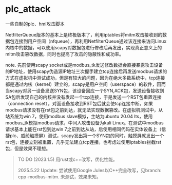 # plc_attack
一些自制的plc、hmi攻击脚本


NetfilterQueue版本的基本上是终极版本了，利用iptables将mitm攻击接收到的数据包连接到用户空间（nfqueue），再利用NetfilterQueue通过该连接来访问Linux内核中的数据，可以使用scapy对数据包进行修改后再发出，实现真正意义上的mitm攻击篡改数据，同时也提高了攻击的隐蔽性和成功率。

note.
先前使用scapy socket或是modbus_tk发送修改数据会直接暴露攻击设备的IP地址，使用scapy伪造源IP地址三次握手建立tcp连接后再发送modbus请求的方式在虚拟机中测试成功，但是有较大的问题，因为在绝大多数系统中，tcp连接都是通过内核（kernel）建立的，scapy是用户空间（userspace）的软件，因而当scapy对另一设备发送SYN包，该设备回应一个SYN,ACK包，发送设备接收到SA包后发现自己的内核并没有发起一个tcp连接，于是发送一个RST包重置连接（connection reset），对面设备接收到RST包后就会使tcp连接中断。如果modbus请求没有在rst包之前到达，就无法实现数据篡改。在虚拟机测试中，从站系统为win 7，使用modbus slave模拟，主站为ubuntu 20.04 lts，使用modbus_tk模拟modbus请求，中间人攻击设备为kali Linux。在测试中modbus请求基本上能在rst包到达win 7之前到达从站，后使用相同代码在实体设备上（信捷plc、威纶触摸屏）测试，scapy发出第一个SYN包的同时，触摸屏就发出一个rst包，连接立刻被重置，几乎无法建立tcp连接。也考虑过使用iptables拦截rst包，但是效果不理想。



> TO DO (2023.1.5)
> 用rust或c++改写，优化性能。
>
> 2025.5.22 Update: 尝试使用Google Jules以C++完全改写，见branch: cpp-modbus-mitm. 未测试，效果未知。
